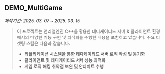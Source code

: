## DEMO_MultiGame

*제작기간: 2025. 03. 07 ~ 2025. 03. 15*

> 이 프로젝트는 언리얼엔진 C++을 활용한 데디케이티드 서버 & 클라이언트 환경에서의 다양한 기능 구현 및 최적화를 수행한 내용을 포함하고 있습니다. 주요 타겟팅 스킬은 다음과 같습니다.
> 
> - **리플리케이션 시스템을 통한 데디케이티드 서버 로직 작성 및 동기화**
> - **클라이언트 및 데디케이티드 서버 성능 최적화**
> - **게임 로직 해킹 취약점 보완 및 안티치트 수행**
